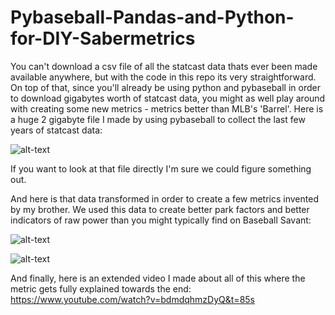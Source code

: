 # Pybaseball-Pandas-and-Python-for-DIY-Sabermetrics
You can't download a csv file of all the statcast data thats ever been made available anywhere, but with the code in this repo its very straightforward. On top of that, since you'll already be using python and pybaseball in order to download gigabytes worth of statcast data, you might as well play around with creating some new metrics - metrics better than MLB's 'Barrel'. Here is a huge 2 gigabyte file I made by using pybaseball to collect the last few years of statcast data:

![alt-text](https://github.com/kelmensonj/Pybaseball-Pandas-and-Python-for-DIY-Sabermetrics/blob/main/big_baseball.gif)

If you want to look at that file directly I'm sure we could figure something out.

And here is that data transformed in order to create a few metrics invented by my brother. We used this data to create better park factors and better indicators of raw power than you might typically find on Baseball Savant:

![alt-text](https://github.com/kelmensonj/Pybaseball-Pandas-and-Python-for-DIY-Sabermetrics/blob/main/transformed.gif)

![alt-text](link)

And finally, here is an extended video I made about all of this where the metric gets fully explained towards the end: https://www.youtube.com/watch?v=bdmdqhmzDyQ&t=85s


